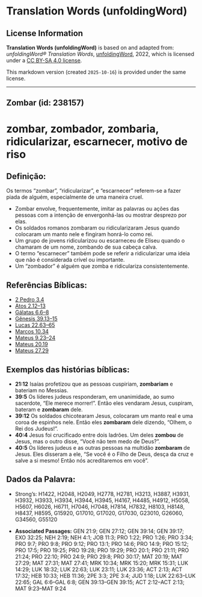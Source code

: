 # Translation Words (unfoldingWord)

## License Information

**Translation Words (unfoldingWord)** is based on and adapted from: _unfoldingWord® Translation Words_, [unfoldingWord](https://unfoldingword.org/utw), 2022, which is licensed under a [CC BY-SA 4.0 license](https://creativecommons.org/licenses/by-sa/4.0/legalcode.en).

This markdown version (created `2025-10-16`) is provided under the same license.



--------------------------------

## Zombar (id: 238157)

zombar, zombador, zombaria, ridicularizar, escarnecer, motivo de riso
=====================================================================

Definição:
----------

Os termos “zombar”, “ridicularizar”, e “escarnecer” referem\-se a fazer piada de alguém, especialmente de uma maneira cruel.

* Zombar envolve, frequentemente, imitar as palavras ou ações das pessoas com a intenção de envergonhá\-las ou mostrar desprezo por elas.
* Os soldados romanos zombaram ou ridicularizaram Jesus quando colocaram um manto nele e fingiram honrá\-lo como rei.
* Um grupo de jovens ridicularizou ou escarneceu de Eliseu quando o chamaram de um nome, zombando de sua cabeça calva.
* O termo “escarnecer” também pode se referir a ridicularizar uma ideia que não é considerada crível ou importante.
* Um “zombador” é alguém que zomba e ridiculariza consistentemente.

Referências Bíblicas:
---------------------

* [2 Pedro 3\.4](https://ref.ly/2Pet3:4)
* [Atos 2\.12–13](https://ref.ly/Acts2:12-Acts2:13)
* [Gálatas 6\.6–8](https://ref.ly/Gal6:6-Gal6:8)
* [Gênesis 39\.13–15](https://ref.ly/Gen39:13-Gen39:15)
* [Lucas 22\.63–65](https://ref.ly/Luke22:63-Luke22:65)
* [Marcos 10\.34](https://ref.ly/Mark10:34)
* [Mateus 9\.23–24](https://ref.ly/Matt9:23-Matt9:24)
* [Mateus 20\.19](https://ref.ly/Matt20:19)
* [Mateus 27\.29](https://ref.ly/Matt27:29)

Exemplos das histórias bíblicas:
--------------------------------

* **21:12** Isaías profetizou que as pessoas cuspiriam, **zombariam** e bateriam no Messias.
* **39:5** Os líderes judeus responderam, em unanimidade, ao sumo sacerdote, “Ele merece morrer!”. Então eles vendaram Jesus, cuspiram, bateram e **zombaram** dele.
* **39:12** Os soldados chicotearam Jesus, colocaram um manto real e uma coroa de espinhos nele. Então eles **zombaram** dele dizendo, “Olhem, o Rei dos Judeus!”.
* **40:4** Jesus foi crucificado entre dois ladrões. Um deles **zombou** de Jesus, mas o outro disse, “Você não tem medo de Deus?”.
* **40:5** Os líderes judeus e as outras pessoas na multidão **zombaram** de Jesus. Eles disseram a ele, “Se você é o Filho de Deus, desça da cruz e salve a si mesmo! Então nós acreditaremos em você”.

Dados da Palavra:
-----------------

* Strong’s: H1422, H2048, H2049, H2778, H2781, H3213, H3887, H3931, H3932, H3933, H3934, H3944, H3945, H4167, H4485, H4912, H5058, H5607, H6026, H6711, H7046, H7048, H7814, H7832, H8103, H8148, H8437, H8595, G15920, G17010, G17020, G17030, G23010, G26060, G34560, G55120

* **Associated Passages:** GEN 21:9; GEN 27:12; GEN 39:14; GEN 39:17; EXO 32:25; NEH 2:19; NEH 4:1; JOB 11:3; PRO 1:22; PRO 1:26; PRO 3:34; PRO 9:7; PRO 9:8; PRO 9:12; PRO 13:1; PRO 14:6; PRO 14:9; PRO 15:12; PRO 17:5; PRO 19:25; PRO 19:28; PRO 19:29; PRO 20:1; PRO 21:11; PRO 21:24; PRO 22:10; PRO 24:9; PRO 29:8; PRO 30:17; MAT 20:19; MAT 27:29; MAT 27:31; MAT 27:41; MRK 10:34; MRK 15:20; MRK 15:31; LUK 14:29; LUK 18:32; LUK 22:63; LUK 23:11; LUK 23:36; ACT 2:13; ACT 17:32; HEB 10:33; HEB 11:36; 2PE 3:3; 2PE 3:4; JUD 1:18; LUK 22:63–LUK 22:65; GAL 6:6–GAL 6:8; GEN 39:13–GEN 39:15; ACT 2:12–ACT 2:13; MAT 9:23–MAT 9:24

